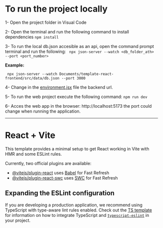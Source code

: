 # To run the project locally
1- Open the project folder in Visual Code

2- Open the terminal and run the following command to install dependencies ` npm install `

3- To run the local db.json accesible as an api, open the command prompt terminal and run the following:
` npx json-server --watch <db_folder_ath> --port <port_number>`

**Example:**
```
 npx json-server --watch Documents/template-react-frontend/src/data/db.json --port 3000
 ```

4- Change in the [environment.jsx](environment.jsx) file the backend url.

5- To run the web project execute the following command: ` npm run dev `

6- Acces the web app in the browser: http://localhost:5173 the port could change when running the application.

-------------

# React + Vite

This template provides a minimal setup to get React working in Vite with HMR and some ESLint rules.

Currently, two official plugins are available:

- [@vitejs/plugin-react](https://github.com/vitejs/vite-plugin-react/blob/main/packages/plugin-react) uses [Babel](https://babeljs.io/) for Fast Refresh
- [@vitejs/plugin-react-swc](https://github.com/vitejs/vite-plugin-react/blob/main/packages/plugin-react-swc) uses [SWC](https://swc.rs/) for Fast Refresh

## Expanding the ESLint configuration

If you are developing a production application, we recommend using TypeScript with type-aware lint rules enabled. Check out the [TS template](https://github.com/vitejs/vite/tree/main/packages/create-vite/template-react-ts) for information on how to integrate TypeScript and [`typescript-eslint`](https://typescript-eslint.io) in your project.
